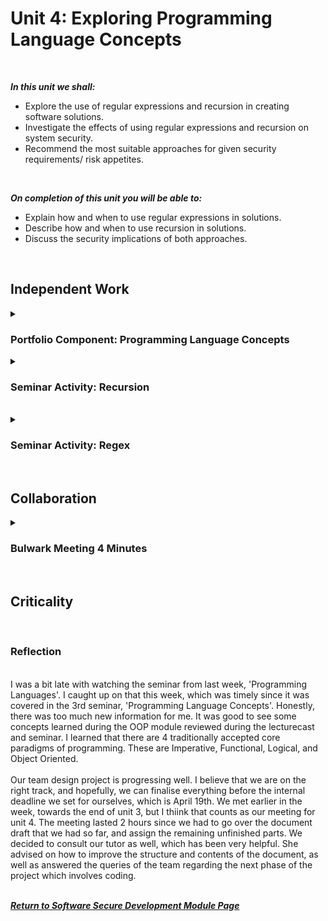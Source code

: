 <!--layout: page
title: "SSDCS Unit 4 "
permalink: /ssdcs_unit4-->

# Unit 4: Exploring Programming Language Concepts
<br>

_**In this unit we shall:** <br>_

- Explore the use of regular expressions and recursion in creating software solutions.<Br>
- Investigate the effects of using regular expressions and recursion on system security.<br>
- Recommend the most suitable approaches for given security requirements/ risk appetites.<br>
<br>

_**On completion of this unit you will be able to:** <br>_
- Explain how and when to use regular expressions in solutions. <br>
- Describe how and when to use recursion in solutions. <br>
- Discuss the security implications of both approaches.<br>
<br>

## Independent Work

<details><summary><h3>Portfolio Component: Programming Language Concepts </h3></summary><br>  

Read Larson (2018) and Weidman (n.d.) then answer the questions below, adding them as evidence to your e-portfolio. You may want to complete this activity in conjunction with or after completing Seminar 2 preparation.<br>
<br>
- What is ReDOS and what part do ‘Evil Regex’ play?<br>
- What are the common problems associated with the use of regex? How can these be mitigated?<br>
- How and why could regex be used as part of a security solution?<br>
<br>
<img src="images/ssdcs_unit4_portfolio_proglang1.jpg?raw=true"/>
<img src="images/ssdcs_unit4_portfolio_proglang2.jpg?raw=true"/>
</details>
<details><summary><h3>Seminar Activity: Recursion</h3></summary><br>  
<br>
One of the classic programming problems that is often solved by recursion is the towers of Hanoi problem. A good explanation and walkthrough are provided by Cormen & Balkcom (n.d.) - the link is in the reading list. (the code they used for their visual example is provided on their website as well).<br>
<br>
Read the explanation, study the code and then create your own version using Python (if you want to make it more interesting you can use asterisks to represent the disks). Create a version that asks for the number of disks and then executes the moves, and then finally displays the number of moves executed.<br>
<br>
<img src="images/ssdcs_unit4_seminar_recursion1.png?raw=true"/>
<img src="images/ssdcs_unit4_seminar_recursion2.jpg?raw=true"/>
</details><br>

<details><summary><h3>Seminar Activity: Regex</h3></summary><br>  
<br>
The second language concept we will look at is regular expressions (regex). We have already presented some studies on their use, and potential problems, above. The lecturecast also contains a useful link to a tutorial on creating regex. Re-read the provided links and tutorial (Jaiswal, 2020) and then attempt the problem presented below:<br>

The UK postcode system consists of a string that contains a number of characters and numbers – a typical example is ST7 9HV (this is not valid – see below for why). The rules for the pattern are available from idealpostcodes (2020).
Create a python program that implements a regex that complies with the rules provided above – test it against the examples provided.<br>

Examples:<br>
- M1 1AA<br>
- M60 1NW<br>
- CR2 6XH<br>
- DN55 1PT<br>
- W1A 1HQ<br>
- EC1A 1BB<br>

<img src="images/ssdcs_unit4_seminar_regex1.png?raw=true"/>
<img src="images/ssdcs_unit4_seminar_regex2.png?raw=true"/>
</details><br>


## Collaboration

<details><summary><h3>Bulwark Meeting 4 Minutes </h3></summary>

<img src="images/ssdcs_unit3_summary1.jpg?raw=true"/>
<img src="images/ssdcs_unit3_summary2.jpg?raw=true"/>
<img src="images/ssdcs_unit3_summary3.jpg?raw=true"/>
<img src="images/ssdcs_unit3_summary4.jpg?raw=true"/>
<img src="images/ssdcs_unit3_summary5.jpg?raw=true"/></details> <br>


## Criticality 
<br>

### Reflection

<br>
I was a bit late with watching the seminar from last week, 'Programming Languages'. I caught up on that this week, which was timely since it was covered in the 3rd seminar, 'Programming Language Concepts'. Honestly, there was too much new information for me. It was good to see some concepts learned during the OOP module reviewed during the lecturecast and seminar. I learned that there are 4 traditionally accepted core paradigms of programming. These are Imperative, Functional, Logical, and Object Oriented.<br>
<br>
Our team design project is progressing well. I believe that we are on the right track, and hopefully, we can finalise everything before the internal deadline we set for ourselves, which is April 19th. We met earlier in the week, towards the end of unit 3, but I thiink that counts as our meeting for unit 4. The meeting lasted 2 hours since we had to go over the document draft that we had so far, and assign the remaining unfinished parts. We decided to consult our tutor as well, which has been very helpful. She advised on how to improve the structure and contents of the document, as well as answered the queries of the team regarding the next phase of the project which involves coding.<br> 
<br>

**_[Return to Software Secure Development Module Page](https://patzsantos.github.io/e-portfolio-uoeo/ssdcs_landing)_**
